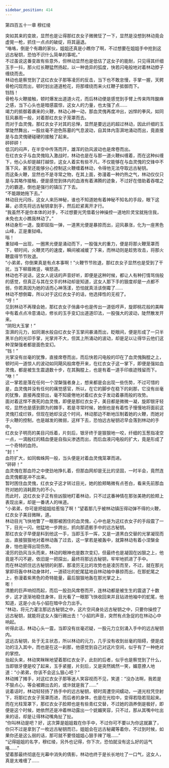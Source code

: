 ```yaml
---
sidebar_position: 414
---
```

 第四百五十一章 穆红绫


突如其来的变故，显然也是让得那红衣女子微微怔了一下，显然是没想到林动竟会虚晃一枪，抓住一点点的破绽，将其逼退。  
“咯咯，倒是个有趣的家伙，姐姐还真是小瞧你了啊，不过想要在姐姐手中抢到这远古秘钥，恐怕不识什么简单的事呢。”  
不过虽说这番变故有些意外，但林动显然也是低估了这女子的能耐，只见得其纤细玉手一抖，那火红长鞭猛然扬起，以一种诡异的弧度，快若闪电般地对着林动脖子缠绕而去。  
林动也是察觉到了这红衣女子那等凌厉的反击，当下也不敢怠慢，手掌一握，天鳄骨枪闪现而出，顿时划出道道枪花，将那缠绕而来火红鞭子抵御而下。  
铛铛！  
骨枪与火鞭接触，顿时爆发出道道火花，而后林动便是感觉到手臂上传来阵阵酸麻之感，当下心头也是暗感震惊，这女人的力量，也太强了点……  
竭力的抵御着袭来的火鞭，林动心神一动，那血灵傀再度冲出，凶悍的拳风，如同狂风暴雨一般，对着那红衣女子笼罩而去。  
而对于血灵傀，那红衣女子对其的忌惮，显然是要远远的超过林动，因此纤细的玉掌陡然舞出，一股丝毫不逊色陈墓的气息波动，自其体内澎湃地涌动而出，竟直接是与血灵傀硬碰硬的接触了起来。  
砰砰砰！  
低沉的闷声，在半空中传荡而开，雄浑的劲风波动也是席卷而出。  
在红衣女子与血灵傀陷入激战时，林动也是在与那一道火鞭纠缠着，而在这种纠缠下，他心头却是越打越惊，这女人着实有些不凡，不仅能够在与血灵傀的交锋中不落下风，甚至还能够分心控制这火鞭缠着林动，令得他无法夺取远古秘钥。  
而这条火鞭，显然也不是寻常之物，在其上面，弥漫着一种灼热之气，林动仅仅只是与其略作接触，便是感觉到体内的血液有着沸腾的迹象，不过好在借助着吞噬之力的霸道，倒也是强行的镇压了下去。  
“不能跟她拖下去。”  
林动目光闪烁，这女人来历神秘，谁也不知道她有着神秘不知名的手段，眼下这幕，必须先将远古秘钥拿到手，然后赶紧离开才行。  
“我虽然不是你本体的对手，不过想要光凭借着分神操控一道地阶灵宝就拖住我，未免也太小瞧我林动了。”  
林动身形一退，旋即屈指一弹，一道黑光便是暴掠而出，迎风暴涨，化为一座黑色山峰，正是重狱峰。  
嗡！  
重狱峰一出现，一圈黑光便是涌动而下，一股强大的重力，便是将那火鞭笼罩而下，顿时间，火鞭灵巧的速度，瞬间被减缓了下来，而林动则是趁势攻击，将那火鞭震得节节败退。  
“小弟弟，你倒果真是有点本事啊！”火鞭节节败退，那红衣女子显然也是受到了干扰，当下柳眉微竖，嗔怒道。  
林动也不说话，这女人说话的声音好听，即便是这种时候，都让人有种打情骂俏般的感觉，但真正与其在交手的林动却是知道，这女人那下手的狠度却是一点都不弱，你若真因为她的话而心神荡漾，恐怕就真活该倒霉了……  
林动不想倒霉，所以对于这红衣女子的话，他选择性的无视了。  
“哼！”  
见到林动不再理会她，那红衣女子俏鼻中也是传出一道低哼声，旋即桃花般的美眸中有着点点冷意涌动，修长的玉手变幻出道道印法，一股强大的波动，陡然散发开来。  
“阴阳大玉掌！”  
澎湃的元力，如同潮水般自红衣女子玉掌间暴涌而出，眨眼间，便是形成了一只半黑半白的光印手掌，光掌并不大，但其上所涌动的波动，却是足以让得华云他们这种涅槃强者都是面色变幻。  
“铛！”  
光掌没有丝毫的犹豫，直接席卷而出，而后快若闪电般的印在了血灵傀胸膛之上，顿时间一道惊人的波动如同飓风般席卷开来，在红衣女子这一掌下，即便是强如血灵傀，都是被生生震退数十步，在其胸膛上，也是有着一道手印痕迹残留而下。  
“咻！”  
这一掌若是落在任何一个涅槃强者身上，想来都是会出现一些伤势，不过可惜的是，血灵傀并没有任何的痛觉感官，所以，在它的脚步在稳下的刹那，它没有丝毫的犹豫，直接再度掠出，毫不知疲倦地对着红衣女子发动着暴雨般的攻势。  
面对着这悍不畏死的血灵傀，即便是那红衣女子，美目都是微微一凝，旋即银牙轻咬，显然也是感到颇为的棘手，若是寻常时候，她倒也是有着性子慢慢地将面前这灵傀打成烂铁，但现在她却没这个时间，林动那边不断地压制着她的火鞭，而她对于火鞭的控制，也是越发的微弱，这样下去，恐怕远古秘钥迟早会落到林动的手中。  
红衣女子明亮的美目闪烁着，片刻后，银牙终于是狠狠地一咬，纤细的玉葱指凌空一点，一滴殷红的精血便是自指尖渗透而出，而后血液闪电般的扩大，竟是形成了一个奇特的血符。  
“封！”  
血符扩大，如同蜘蛛网一般，当头便是对着血灵傀笼罩而进。  
“砰砰！”  
血灵傀在那血符之中使劲地挣扎着，但那血网却是无比的坚固，一时半会，竟然连血灵傀都是冲不出来。  
暂时困住血灵傀，红衣女子这才转过目光，她的脸颊略微有点苍白，看来先前那血符对她的消耗颇为的不小。  
而此时，这红衣女子正有些凶狠地盯着林动，只不过这番神情在那张美艳的脸颊上表现出来，却是一番诱人的味道。  
“小弟弟，你可是把姐姐给惹恼了啊！”望着那几乎被林动镇压得动弹不得的火鞭，红衣女子美目微眯，道。  
林动目光飞快地瞥了一眼那被困住的血灵傀，心中也是为这红衣女子的手段震了一下，目光一闪，他猛地一步跨出，抓向那遗骸手中的远古秘钥。  
那红衣女子早便是料到他这一手，当即玉手一挥，又是一道黑白交替的光掌凝现而出，直接狠狠地对着林动轰了过去，这一掌若是被轰中，就算林动有着小涅槃金身，怕也是得出现伤势。  
凌厉的劲风当头而来，林动的眼神也是数次变幻，但最终也是凝固在凶狠之上，他竟是不闪不避，依旧是一把探出，最终将那远古秘钥，牢牢地抓进了手中。  
而在林动抓住远古秘钥的刹那，那凌厉无比的攻势也是凌厉而至，不过，就在那光掌即将轰中林动身体时，一道硕壮的蛇尾猛地自林动袖中暴掠而出，在那蛇尾之上，弥漫着紫黑色的奇特能量，最后狠狠地轰在那光掌之上。  
嘭！  
清脆的巨声响彻而起，而后一股劲风席卷而开，连林动都是被生生的震退了十数步，这才逐渐地稳住身体，目光看了一眼那飞快收回来并且钻进他袖中的蛇尾，他知道，这是小炎与小貂在暗中合力出手。  
“林动，将元力灌注那远古秘钥之中，这片空间身处远古秘钥之中，只要你操控了远古秘钥，就能将这女人强行踢出去！”小貂的声音，突然有点急促的在林动心中响起。  
听得此话，林动心头一震，当即没有丝毫迟疑，一股元力立刻涌入手中的远古秘钥内。  
这远古秘钥，处于无主状态，所以林动的元力，几乎没有收到丝毫的阻碍，便是成功的注入其中，而也是在这一刹那，他感觉到自己对这片空间，似乎有了一种绝对的掌控。  
抬起头来，林动笑眯眯地望着那红衣女子，此刻的后者，似乎也是察觉到了什么，当即银牙便是咬了起来，玉手紧握，片刻后，又是突然嫣然一笑，媚意撩人地道：“小弟弟，你该不会这么狠心吧？”  
林动摊了摊手，对这红衣女子那等迷人笑容视而不见，笑道：“没办法啊，我若是不狠点心，等会被踢出去的，或许就是我了……”  
说着话时，林动轻轻扬了扬手中的远古秘钥，顿时周遭空间蠕动，一道光柱凭空射下，将那红衣女子笼罩而进，而后者的身体，也是在光柱中，变得若隐若现起来。  
而在光柱笼罩下，那红衣女子脸颊也是有些青红交替，不过她的涵养倒是极好，即便是这个时候，她依然还是冲着林动露出一个妩媚笑容，只不过，那从其嘴中吐出来的话，却是让得林动嘴角扯了扯。  
“你叫林动是吧？好，这次算是姐姐栽在你手中，不过你可不要以为你这就赢了，你只不过是拿到了一枚远古秘钥而已，姐姐会在远古秘藏等着你，不过到时候，如果你还是这么弱的话，那可就不要怪姐姐心狠手辣了哦……”  
“记得姐姐的名字，穆红绫，另外也记得，你下次，恐怕就没有这么好的运气咯……”  
望着那最终彻底在光幕中消失的倩影，林动也终于是长长地吐了一口气，这女人，真是太难缠了……  
  
  
